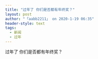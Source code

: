 ```yaml
---
title: "过年了 你们是否都有年终奖？"
layout: post
author: "「aabb2211」 on 2020-1-19 06:35"
header-style: text
tags:
  - 新闻
  - 过年
---
```


<head></head>
<body>
  过年了 你们是否都有年终奖？
 <br>
</body>


